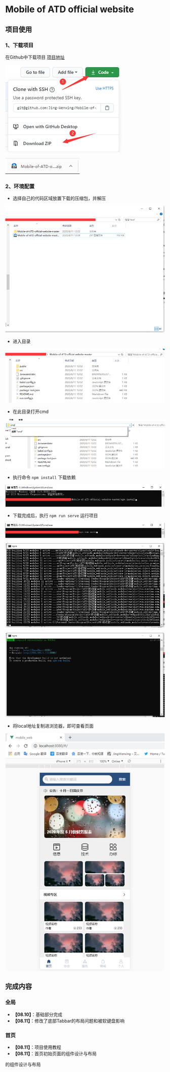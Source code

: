 # Mobile of ATD official website

## 项目使用

### 1、下载项目

  在Github中下载项目 [项目地址](https://github.com/Jing-Wenxing/Mobile-of-ATD-official-website)

  ![image-20200811120703831](https://raw.githubusercontent.com/Jing-Wenxing/Mobile-of-ATD-official-website/master/image/image-20200811120703831.png)

  ![image-20200811121055234](https://raw.githubusercontent.com/Jing-Wenxing/Mobile-of-ATD-official-website/master/image/image-20200811121055234.png)

### 2、环境配置

  - 选择自己的代码区域放置下载的压缩包，并解压

  ![image-20200811121011034](https://raw.githubusercontent.com/Jing-Wenxing/Mobile-of-ATD-official-website/master/image/image-20200811121011034.png)

  - 进入目录

  ![image-20200811121217092](https://raw.githubusercontent.com/Jing-Wenxing/Mobile-of-ATD-official-website/master/image/image-20200811121217092.png)

  - 在此目录打开cmd

  ![image-20200811121255433](https://raw.githubusercontent.com/Jing-Wenxing/Mobile-of-ATD-official-website/master/image/image-20200811121255433.png)

  - 执行命令 `npm install` 下载依赖

  ![image-20200811121401932](https://raw.githubusercontent.com/Jing-Wenxing/Mobile-of-ATD-official-website/master/image/image-20200811121401932.png)

  - 下载完成后，执行 `npm run serve` 运行项目

  ![image-20200811121721652](https://raw.githubusercontent.com/Jing-Wenxing/Mobile-of-ATD-official-website/master/image/image-20200811121721652.png)

  ![image-20200811121734463](https://raw.githubusercontent.com/Jing-Wenxing/Mobile-of-ATD-official-website/master/image/image-20200811121734463.png)

  ![image-20200811121746964](https://raw.githubusercontent.com/Jing-Wenxing/Mobile-of-ATD-official-website/master/image/image-20200811121746964.png)

  - 将local地址复制进浏览器，即可查看页面

  ![image-20200811121928169](https://raw.githubusercontent.com/Jing-Wenxing/Mobile-of-ATD-official-website/master/image/image-20200811121928169.png)

## 完成内容

### 全局

  - **【08.10】**：基础部分完成
  - **【08.11】**：修改了底部Tabbar的布局问题和被软键盘影响

### 首页

  - **【08.11】**：项目使用教程
  - **【08.11】**：首页初始页面的组件设计与布局

  的组件设计与布局